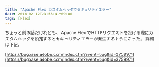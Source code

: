 ```yaml
---
title: "Apache Flex カスタムヘッダでセキュリティエラー"
date: 2016-02-12T23:53:41+09:00
tags: [Flex] 
---
```

ちょっと前の話だけれども、
Apache Flex でHTTPリクエストを投げる際にカスタムヘッダを設定するとセキュリティエラーが発生するようになった。
詳細は下記。

[https://bugbase.adobe.com/index.cfm?event=bug&id=3759971](https://bugbase.adobe.com/index.cfm?event=bug&id=3759971)

